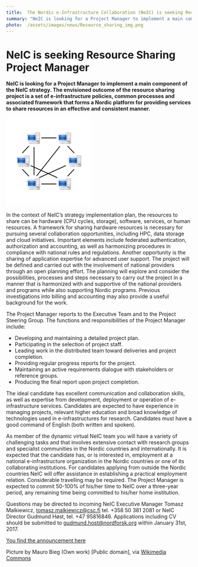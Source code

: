 ```yaml
---
title:  The Nordic e-Infrastructure Collaboration (NeIC) is seeking Resource Sharing Project Manager
summary: "NeIC is looking for a Project Manager to implement a main component of the NeIC strategy. The envisioned outcome of the resource sharing project is a set of e-infrastructure policies, common processes and associated framework that forms a Nordic platform for providing services to share resources in an effective and consistent manner."
photo:  /assets/images/news/Resource_sharing_img.png
---
```


NeIC is seeking Resource Sharing Project Manager
================================================

**NeIC is looking for a Project Manager to implement a main component of the NeIC strategy. The envisioned outcome of the resource sharing project is a set of e-infrastructure policies, common processes and associated framework that forms a Nordic platform for providing services to share resources in an effective and consistent manner.**

<a href="/assets/images/news/Resource_sharing_img.png"> <img class="smallpic" src="/assets/images/news/Resource_sharing_img.png"> </a>

In the context of NeIC’s strategy implementation plan, the resources to share can be hardware (CPU cycles, storage), software, services, or human resources. A framework for sharing hardware resources is necessary for pursuing several collaboration opportunities, including HPC, data storage and cloud initiatives. Important elements include federated authentication, authorization and accounting, as well as harmonizing procedures in compliance with national rules and regulations. Another opportunity is the sharing of application expertise for advanced user support. The project will be defined and carried out with the involvement of national providers through an open planning effort. The planning will explore and consider the possibilities, processes and steps necessary to carry out the project in a manner that is harmonized with and supportive of the national providers and programs while also supporting Nordic programs. Previous investigations into billing and accounting may also provide a useful background for the work.

The Project Manager reports to the Executive Team and to the Project Steering Group. The functions and responsibilities of the Project Manager include:

-   Developing and maintaining a detailed project plan.
-   Participating in the selection of project staff.
-   Leading work in the distributed team toward deliveries and project completion.
-   Providing regular progress reports for the project.
-   Maintaining an active requirements dialogue with stakeholders or reference groups.
-   Producing the final report upon project completion.

The ideal candidate has excellent communication and collaboration skills, as well as expertise from development, deployment or operation of e-infrastructure services. Candidates are expected to have experience in managing projects, relevant higher education and broad knowledge of technologies used in e-infrastructures for research. Candidates must have a good command of English (both written and spoken).

As member of the dynamic virtual NeIC team you will have a variety of challenging tasks and that involves extensive contact with research groups and specialist communities in the Nordic countries and internationally. It is expected that the candidate has, or is interested in, employment at a national e-infrastructure organization in the Nordic countries or one of its collaborating institutions. For candidates applying from outside the Nordic countries NeIC will offer assistance in establishing a practical employment relation. Considerable travelling may be required. The Project Manager is expected to commit 50-100% of his/her time to NeIC over a three-year period, any remaining time being committed to his/her home institution.

Questions may be directed to incoming NeIC Executive Manager Tomasz Malkiewicz, tomasz.malkiewicz@csc.fi tel. +358 50 381 2081 or NeIC Director Gudmund Høst, tel. +47 95816846. Applications including CV should be submitted to gudmund.host@nordforsk.org within January 31st, 2017.

[You find the announcement here](https://wiki.neic.no/w/ext/img_auth.php/8/87/161120-Open-position-announcement-resource-sharing-project-manager.pdf)

<span class="discreet"> Picture by Mauro Bieg (Own work) \[Public domain\], via [Wikimedia Commons](https://commons.wikimedia.org/wiki/File%3AP2P-network.svg) </span>
